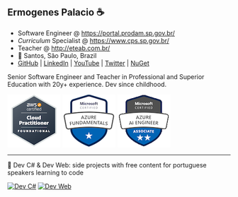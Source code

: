 ## Ermogenes Palacio ☕
- Software Engineer @ https://portal.prodam.sp.gov.br/
- _Curriculum_ Specialist @ https://www.cps.sp.gov.br/
- Teacher @ http://eteab.com.br/
- 📍 Santos, São Paulo, Brazil
- [GitHub](https://github.com/ermogenes) | [LinkedIn](https://www.linkedin.com/in/ermogenes/) | [YouTube](https://www.youtube.com/channel/UCeRLqYFNV2wPBclJLzbJ2Fw) | [Twitter](http://twitter.com/ermogenes) | [NuGet](https://www.nuget.org/profiles/ermogenes)

Senior Software Engineer and Teacher in Professional and Superior Education with 20y+ experience. Dev since childhood.

[![](./aws-certified-cloud-practitioner.png)](https://www.credly.com/badges/659c34d2-eb45-461d-bf01-a8f0bd29bacc/public_url) [![](./microsoft-certified-azure-fundamentals.png)](https://www.credly.com/badges/6380b971-e8f4-4757-a4ab-4cc1a52f95f3/public_url) [![](./microsoft-certified-azure-ai-engineer-associate.png)](https://www.credly.com/badges/1b4ea5af-c2ab-4061-9b32-468a75927fcb/public_url)

<!-- - Microsoft Certified: [⭐ Azure Fundamentals](https://www.youracclaim.com/badges/6380b971-e8f4-4757-a4ab-4cc1a52f95f3/public_url) [⭐⭐ Azure AI Engineer Associate](https://www.youracclaim.com/badges/61de0d9e-076e-42f9-87fc-118897772d79/public_url)
- AWS Certified: [⭐ Cloud Practitioner](https://www.credly.com/badges/659c34d2-eb45-461d-bf01-a8f0bd29bacc/public_url) -->

---

🔭 Dev C# & Dev Web: side projects with free content for portuguese speakers learning to code

[![Dev C#](https://raw.githubusercontent.com/ermogenes/aulas-programacao-web/master/content/logo-dev-cs.png)](https://github.com/ermogenes/aulas-programacao-csharp) [![Dev Web](https://raw.githubusercontent.com/ermogenes/aulas-programacao-csharp/master/content/logo-dev-web.png)](https://github.com/ermogenes/aulas-programacao-web)

